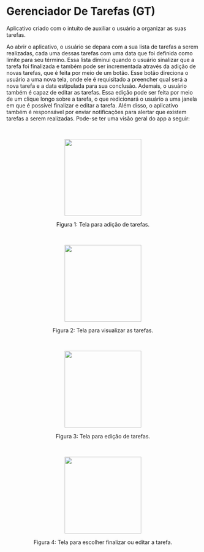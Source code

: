 # Gerenciador De Tarefas (GT)
Aplicativo criado com o intuito de auxiliar o usuário a organizar as suas tarefas.

Ao abrir o aplicativo, o usuário se depara
com a sua lista de tarefas a serem realizadas, cada uma dessas tarefas com uma
data que foi definida como limite para seu término. Essa lista diminui quando
o usuário sinalizar que a tarefa foi finalizada e também pode ser incrementada através da adição de novas tarefas,
que é feita por meio de um botão.
Esse botão direciona o usuário a uma nova tela, onde ele é requisitado a
preencher qual será a nova tarefa e a data estipulada para sua conclusão.
Ademais, o usuário também é capaz de editar as tarefas. Essa edição pode ser 
feita por meio de um clique longo sobre a tarefa, o que redicionará o usuário a uma janela em que é possível finalizar e editar a tarefa.
Além disso, o aplicativo também é responsável por enviar notificações para alertar que existem tarefas a
serem realizadas. Pode-se ter uma visão geral do app a seguir: 

<br>
<p align="center">
  <img src="https://user-images.githubusercontent.com/51447706/83443067-85907600-a41f-11ea-96fa-bfab4c992298.jpeg" width="200" />
</p>
<p align="center">
  Figura 1: Tela para adição de tarefas.
</p>

<br>
<p align="center">
  <img src="https://user-images.githubusercontent.com/51447706/83443184-b4a6e780-a41f-11ea-901d-9ac48f57448a.jpeg" width="200" />
</p>
<p align="center">
  Figura 2: Tela para visualizar as tarefas.
</p>

<br>

<p align="center">
  <img src="https://user-images.githubusercontent.com/51447706/83443150-a953bc00-a41f-11ea-9738-087af81e410b.jpeg" width="200" />
</p>
<p align="center">
  Figura 3: Tela para edição de tarefas.
</p>

<br>

<p align="center">
  <img src="https://user-images.githubusercontent.com/51447706/83443170-af499d00-a41f-11ea-9dac-f50a2488631e.jpeg" width="200" />
</p>
<p align="center">
  Figura 4: Tela para escolher finalizar ou editar a tarefa.
</p>
